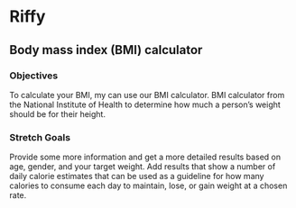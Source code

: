 # Riffy

## Body mass index (BMI) calculator


### Objectives
To calculate your BMI, my can use our BMI calculator. BMI calculator from the National Institute of Health to determine how much a person’s weight should be for their height.



### Stretch Goals 
Provide some more information and get a more detailed results based on age, gender, and your target weight. Add results that show a number of daily calorie estimates that can be used as a guideline for how many calories to consume each day to maintain, lose, or gain weight at a chosen rate.










